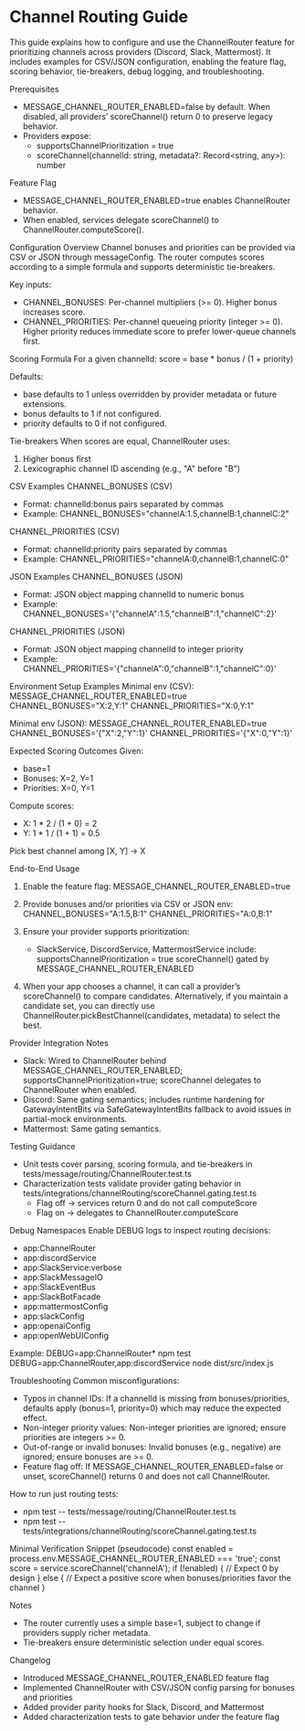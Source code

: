 # Channel Routing Guide

This guide explains how to configure and use the ChannelRouter feature for prioritizing channels across providers (Discord, Slack, Mattermost). It includes examples for CSV/JSON configuration, enabling the feature flag, scoring behavior, tie-breakers, debug logging, and troubleshooting.

Prerequisites
- MESSAGE_CHANNEL_ROUTER_ENABLED=false by default. When disabled, all providers’ scoreChannel() return 0 to preserve legacy behavior.
- Providers expose:
  - supportsChannelPrioritization = true
  - scoreChannel(channelId: string, metadata?: Record<string, any>): number

Feature Flag
- MESSAGE_CHANNEL_ROUTER_ENABLED=true enables ChannelRouter behavior.
- When enabled, services delegate scoreChannel() to ChannelRouter.computeScore().

Configuration Overview
Channel bonuses and priorities can be provided via CSV or JSON through messageConfig. The router computes scores according to a simple formula and supports deterministic tie-breakers.

Key inputs:
- CHANNEL_BONUSES: Per-channel multipliers (>= 0). Higher bonus increases score.
- CHANNEL_PRIORITIES: Per-channel queueing priority (integer >= 0). Higher priority reduces immediate score to prefer lower-queue channels first.

Scoring Formula
For a given channelId:
score = base * bonus / (1 + priority)

Defaults:
- base defaults to 1 unless overridden by provider metadata or future extensions.
- bonus defaults to 1 if not configured.
- priority defaults to 0 if not configured.

Tie-breakers
When scores are equal, ChannelRouter uses:
1) Higher bonus first
2) Lexicographic channel ID ascending (e.g., "A" before "B")

CSV Examples
CHANNEL_BONUSES (CSV)
- Format: channelId:bonus pairs separated by commas
- Example:
  CHANNEL_BONUSES="channelA:1.5,channelB:1,channelC:2"

CHANNEL_PRIORITIES (CSV)
- Format: channelId:priority pairs separated by commas
- Example:
  CHANNEL_PRIORITIES="channelA:0,channelB:1,channelC:0"

JSON Examples
CHANNEL_BONUSES (JSON)
- Format: JSON object mapping channelId to numeric bonus
- Example:
  CHANNEL_BONUSES='{"channelA":1.5,"channelB":1,"channelC":2}'

CHANNEL_PRIORITIES (JSON)
- Format: JSON object mapping channelId to integer priority
- Example:
  CHANNEL_PRIORITIES='{"channelA":0,"channelB":1,"channelC":0}'

Environment Setup Examples
Minimal env (CSV):
MESSAGE_CHANNEL_ROUTER_ENABLED=true
CHANNEL_BONUSES="X:2,Y:1"
CHANNEL_PRIORITIES="X:0,Y:1"

Minimal env (JSON):
MESSAGE_CHANNEL_ROUTER_ENABLED=true
CHANNEL_BONUSES='{"X":2,"Y":1}'
CHANNEL_PRIORITIES='{"X":0,"Y":1}'

Expected Scoring Outcomes
Given:
- base=1
- Bonuses: X=2, Y=1
- Priorities: X=0, Y=1

Compute scores:
- X: 1 * 2 / (1 + 0) = 2
- Y: 1 * 1 / (1 + 1) = 0.5

Pick best channel among [X, Y] → X

End-to-End Usage
1) Enable the feature flag:
   MESSAGE_CHANNEL_ROUTER_ENABLED=true

2) Provide bonuses and/or priorities via CSV or JSON env:
   CHANNEL_BONUSES="A:1.5,B:1"
   CHANNEL_PRIORITIES="A:0,B:1"

3) Ensure your provider supports prioritization:
   - SlackService, DiscordService, MattermostService include:
     supportsChannelPrioritization = true
     scoreChannel() gated by MESSAGE_CHANNEL_ROUTER_ENABLED

4) When your app chooses a channel, it can call a provider’s scoreChannel() to compare candidates. Alternatively, if you maintain a candidate set, you can directly use ChannelRouter.pickBestChannel(candidates, metadata) to select the best.

Provider Integration Notes
- Slack: Wired to ChannelRouter behind MESSAGE_CHANNEL_ROUTER_ENABLED; supportsChannelPrioritization=true; scoreChannel delegates to ChannelRouter when enabled.
- Discord: Same gating semantics; includes runtime hardening for GatewayIntentBits via SafeGatewayIntentBits fallback to avoid issues in partial-mock environments.
- Mattermost: Same gating semantics.

Testing Guidance
- Unit tests cover parsing, scoring formula, and tie-breakers in tests/message/routing/ChannelRouter.test.ts
- Characterization tests validate provider gating behavior in tests/integrations/channelRouting/scoreChannel.gating.test.ts
  - Flag off → services return 0 and do not call computeScore
  - Flag on → delegates to ChannelRouter.computeScore

Debug Namespaces
Enable DEBUG logs to inspect routing decisions:
- app:ChannelRouter
- app:discordService
- app:SlackService:verbose
- app:SlackMessageIO
- app:SlackEventBus
- app:SlackBotFacade
- app:mattermostConfig
- app:slackConfig
- app:openaiConfig
- app:openWebUIConfig

Example:
DEBUG=app:ChannelRouter* npm test
DEBUG=app:ChannelRouter,app:discordService node dist/src/index.js

Troubleshooting
Common misconfigurations:
- Typos in channel IDs: If a channelId is missing from bonuses/priorities, defaults apply (bonus=1, priority=0) which may reduce the expected effect.
- Non-integer priority values: Non-integer priorities are ignored; ensure priorities are integers >= 0.
- Out-of-range or invalid bonuses: Invalid bonuses (e.g., negative) are ignored; ensure bonuses are >= 0.
- Feature flag off: If MESSAGE_CHANNEL_ROUTER_ENABLED=false or unset, scoreChannel() returns 0 and does not call ChannelRouter.

How to run just routing tests:
- npm test -- tests/message/routing/ChannelRouter.test.ts
- npm test -- tests/integrations/channelRouting/scoreChannel.gating.test.ts

Minimal Verification Snippet (pseudocode)
const enabled = process.env.MESSAGE_CHANNEL_ROUTER_ENABLED === 'true';
const score = service.scoreChannel('channelA');
if (!enabled) {
  // Expect 0 by design
} else {
  // Expect a positive score when bonuses/priorities favor the channel
}

Notes
- The router currently uses a simple base=1, subject to change if providers supply richer metadata.
- Tie-breakers ensure deterministic selection under equal scores.

Changelog
- Introduced MESSAGE_CHANNEL_ROUTER_ENABLED feature flag
- Implemented ChannelRouter with CSV/JSON config parsing for bonuses and priorities
- Added provider parity hooks for Slack, Discord, and Mattermost
- Added characterization tests to gate behavior under the feature flag